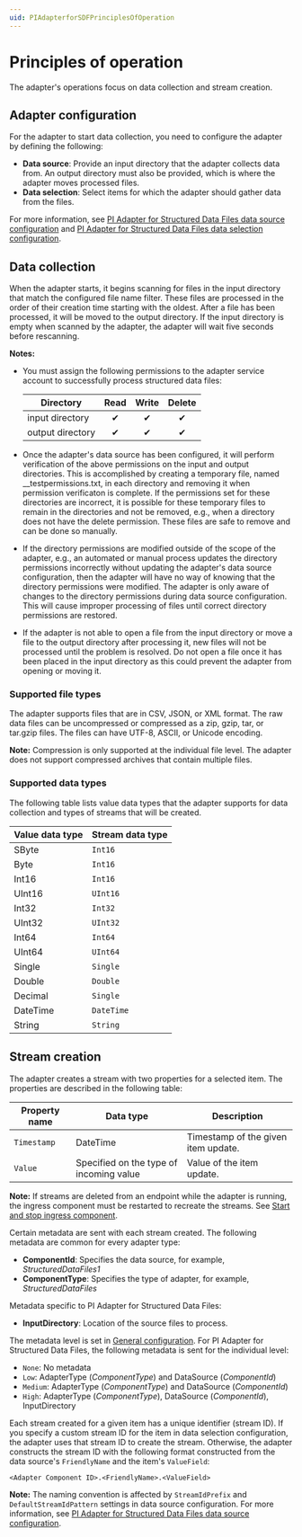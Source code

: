 ```yaml
---
uid: PIAdapterforSDFPrinciplesOfOperation
---
```


# Principles of operation

The adapter's operations focus on data collection and stream creation.

## Adapter configuration

For the adapter to start data collection, you need to configure the adapter by defining the following:

- **Data source**: Provide an input directory that the adapter collects data from. An output directory must also be provided, which is where the adapter moves processed files.
- **Data selection**: Select items for which the adapter should gather data from the files.

For more information, see [PI Adapter for Structured Data Files data source configuration](xref:PIAdapterForSDFDataSourceConfiguration) and [PI Adapter for Structured Data Files data selection configuration](xref:PIAdapterForSDFDataSelectionConfiguration).

## Data collection

When the adapter starts, it begins scanning for files in the input directory that match the configured file name filter. These files are processed in the order of their creation time starting with the oldest. After a file has been processed, it will be moved to the output directory. If the input directory is empty when scanned by the adapter, the adapter will wait five seconds before rescanning.

**Notes:**

* You must assign the following permissions to the adapter service account to successfully process structured data files:

    | Directory        | Read     | Write    | Delete   |
    |------------------|:--------:|:--------:|:--------:|
    | input directory  | &#x2714; | &#x2714; | &#x2714; |
    | output directory | &#x2714; | &#x2714; | &#x2714; |

* Once the adapter's data source has been configured, it will perform verification of the above permissions on the input and output directories. This is accomplished by creating a temporary file, named __testpermissions.txt, in each directory and removing it when permission verificaton is complete. If the permissions set for these directories are incorrect, it is possible for these temporary files to remain in the directories and not be removed, e.g., when a directory does not have the delete permission. These files are safe to remove and can be done so manually.

* If the directory permissions are modified outside of the scope of the adapter, e.g., an automated or manual process updates the directory permissions incorrectly without updating the adapter's data source configuration, then the adapter will have no way of knowing that the directory permissions were modified. The adapter is only aware of changes to the directory permissions during data source configuration. This will cause improper processing of files until correct directory permissions are restored.

* If the adapter is not able to open a file from the input directory or move a file to the output directory after processing it, new files will not be processed until the problem is resolved. Do not open a file once it has been placed in the input directory as this could prevent the adapter from opening or moving it.

### Supported file types

The adapter supports files that are in CSV, JSON, or XML format. The raw data files can be uncompressed or compressed as a zip, gzip, tar, or tar.gzip files. The files can have UTF-8, ASCII, or Unicode encoding.

**Note:** Compression is only supported at the individual file level. The adapter does not support compressed archives that contain multiple files.

### Supported data types

The following table lists value data types that the adapter supports for data collection and types of streams that will be created.

| Value data type | Stream data type |
|-----------------|------------------|
| SByte     | `Int16`  |
| Byte     | `Int16`  |
| Int16     | `Int16`  |
| UInt16     | `UInt16`  |
| Int32     | `Int32`  |
| UInt32     | `UInt32`  |
| Int64     | `Int64`  |
| UInt64     | `UInt64`  |
| Single     | `Single`  |
| Double     | `Double`  |
| Decimal     | `Single`  |
| DateTime     | `DateTime`  |
| String     | `String`  |

## Stream creation

The adapter creates a stream with two properties for a selected item. The properties are described in the following table:

| Property name | Data type | Description |
|---------------|-----------|-------------|
| `Timestamp`     | DateTime  | Timestamp of the given item update. |
| `Value`         | Specified on the type of incoming value | Value of the item update. |

**Note:** If streams are deleted from an endpoint while the adapter is running, the ingress component must be restarted to recreate the streams. See [Start and stop ingress component](xref:StartAndStopIngressComponent).

Certain metadata are sent with each stream created.
The following metadata are common for every adapter type:

- **ComponentId**: Specifies the data source, for example, _StructuredDataFiles1_
- **ComponentType**: Specifies the type of adapter, for example, _StructuredDataFiles_

Metadata specific to PI Adapter for Structured Data Files:

- **InputDirectory**: Location of the source files to process.

The metadata level is set in [General configuration](xref:GeneralConfiguration). For PI Adapter for Structured Data Files, the following metadata is sent for the individual level:

- `None`: No metadata
- `Low`: AdapterType (_ComponentType_) and DataSource (_ComponentId_)
- `Medium`: AdapterType (_ComponentType_) and DataSource (_ComponentId_)
- `High`: AdapterType (_ComponentType_), DataSource (_ComponentId_), InputDirectory

Each stream created for a given item has a unique identifier (stream ID). If you specify a custom stream ID for the item in data selection configuration, the adapter uses that stream ID to create the stream. Otherwise, the adapter constructs the stream ID with the following format constructed from the data source's `FriendlyName` and the item's `ValueField`:

```code
<Adapter Component ID>.<FriendlyName>.<ValueField>
```

**Note:** The naming convention is affected by `StreamIdPrefix` and `DefaultStreamIdPattern` settings in data source configuration. For more information, see [PI Adapter for Structured Data Files data source configuration](xref:PIAdapterForSDFDataSourceConfiguration).
